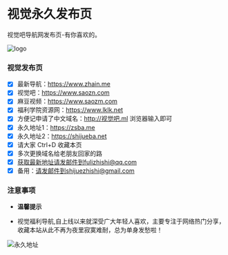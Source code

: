 # 视觉永久发布页

视觉吧导航网发布页-有你喜欢的。

![logo](https://ae01.alicdn.com/kf/U84071e69b9f64d3493bea7b8579c6cf4D.png)
### 视觉发布页



- [x] 最新导航：https://www.zhain.me
- [x] 视觉吧：https://www.saozn.com
- [x] 麻豆视频：https://www.saozm.com
- [x] 福利学院资源网：https://www.lklk.net
- [x] 方便记申请了中文域名：http://视觉吧.ml 浏览器输入即可
- [x] 永久地址1：https://zsba.me
- [x] 永久地址2：https://shijueba.net
- [x] 请大家 Ctrl+D 收藏本页
- [x] 多次更换域名给老朋友回家的路
- [x] 获取最新地址请发邮件到fulizhishi@qq.com
- [x] 备用：请发邮件到shijuezhishi@gmail.com

### 注意事项

- **温馨提示**

- 视觉福利导航,自上线以来就深受广大年轻人喜欢，主要专注于网络热门分享，收藏本站从此不再为夜里寂寞难耐，总为单身发愁啦！



![永久地址](https://ae01.alicdn.com/kf/U71492cbcb9ea484089fb1c0368eb3c08u.png)

